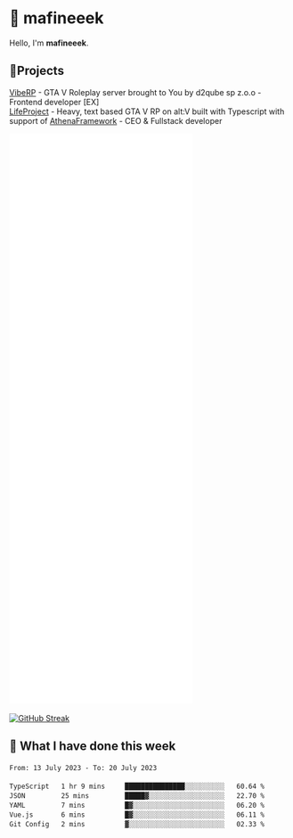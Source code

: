 # 👋 mafineeek
Hello, I'm **mafineeek**.

## 📝Projects

[VibeRP](https://v-rp.pl) - GTA V Roleplay server brought to You by d2qube sp z.o.o - Frontend developer [EX]
<br>
[LifeProject](https://github.com/LifeProject-Roleplay/) - Heavy, text based GTA V RP on alt:V built with Typescript with support of [AthenaFramework](https://github.com/Athena-Roleplay-Framework/) - CEO & Fullstack developer

![](./github-metrics.svg)

[![GitHub Streak](https://streak-stats.demolab.com/?user=mafineeek)](https://git.io/streak-stats)

## 📰 What I have done this week
<!--START_SECTION:waka-->

```txt
From: 13 July 2023 - To: 20 July 2023

TypeScript   1 hr 9 mins     ███████████████░░░░░░░░░░   60.64 %
JSON         25 mins         █████▓░░░░░░░░░░░░░░░░░░░   22.70 %
YAML         7 mins          █▓░░░░░░░░░░░░░░░░░░░░░░░   06.20 %
Vue.js       6 mins          █▓░░░░░░░░░░░░░░░░░░░░░░░   06.11 %
Git Config   2 mins          ▓░░░░░░░░░░░░░░░░░░░░░░░░   02.33 %
```

<!--END_SECTION:waka-->
